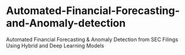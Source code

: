 # Automated-Financial-Forecasting-and-Anomaly-detection
Automated Financial Forecasting &amp; Anomaly Detection from SEC Filings Using Hybrid and Deep Learning Models
